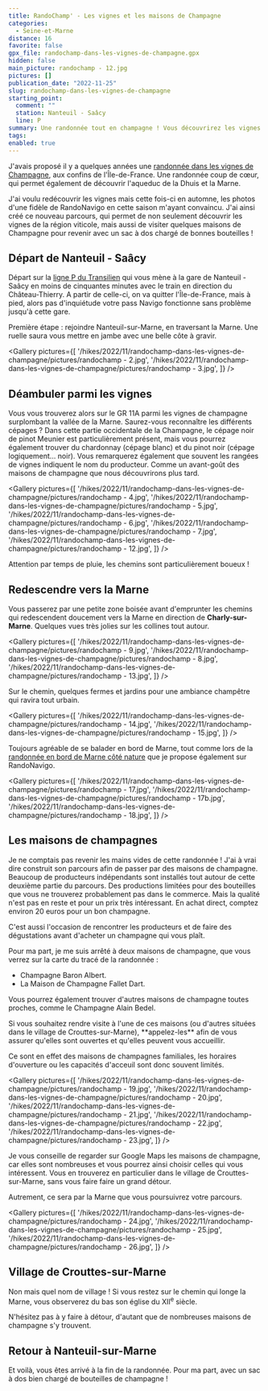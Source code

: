 ```yaml
---
title: RandoChamp' - Les vignes et les maisons de Champagne
categories:
  - Seine-et-Marne
distance: 16
favorite: false
gpx_file: randochamp-dans-les-vignes-de-champagne.gpx
hidden: false
main_picture: randochamp - 12.jpg
pictures: []
publication_date: "2022-11-25"
slug: randochamp-dans-les-vignes-de-champagne
starting_point:
  comment: ""
  station: Nanteuil - Saâcy
  line: P
summary: Une randonnée tout en champagne ! Vous découvrirez les vignes de Champagne, les maisons de Champagne de producteurs indépendants et quelques village… de Champagne.
tags:
enabled: true
---
```


J'avais proposé il y a quelques années une [randonnée dans les vignes de Champagne](/2017/06/26/a-travers-les-vignes-dans-la-vallee-de-la-marne), aux confins de l'Île-de-France. Une randonnée coup de cœur, qui permet également de découvrir l'aqueduc de la Dhuis et la Marne.

J'ai voulu redécouvrir les vignes mais cette fois-ci en automne, les photos d'une fidèle de RandoNavigo en cette saison m'ayant convaincu. J'ai ainsi créé ce nouveau parcours, qui permet de non seulement découvrir les vignes de la région viticole, mais aussi de visiter quelques maisons de Champagne pour revenir avec un sac à dos chargé de bonnes bouteilles !

## Départ de Nanteuil - Saâcy

Départ sur la [ligne P du Transilien](/randonnees-par-ligne/randonnees-transilien-ligne-p) qui vous mène à la gare de Nanteuil - Saâcy en moins de cinquantes minutes avec le train en direction du Château-Thierry. A partir de celle-ci, on va quitter l'Île-de-France, mais à pied, alors pas d'inquiétude votre pass Navigo fonctionne sans problème jusqu'à cette gare.

<Picture src="/hikes/2022/11/randochamp-dans-les-vignes-de-champagne/pictures/randochamp - 1.jpg" caption="Un Z 20500 (pour les intimes) rénové qui attend le randonneur en Gare de l'Est" />

Première étape : rejoindre Nanteuil-sur-Marne, en traversant la Marne. Une ruelle saura vous mettre en jambe avec une belle côte à gravir.

<Gallery pictures={[
'/hikes/2022/11/randochamp-dans-les-vignes-de-champagne/pictures/randochamp - 2.jpg',
'/hikes/2022/11/randochamp-dans-les-vignes-de-champagne/pictures/randochamp - 3.jpg',
]} />

## Déambuler parmi les vignes

Vous vous trouverez alors sur le GR 11A parmi les vignes de champagne surplombant la vallée de la Marne. Saurez-vous reconnaître les différents cépages ? Dans cette partie occidentale de la Champagne, le cépage noir de pinot Meunier est particulièrement présent, mais vous pourrez également trouver du chardonnay (cépage blanc) et du pinot noir (cépage logiquement… noir).
Vous remarquerez également que souvent les rangées de vignes indiquent le nom du producteur. Comme un avant-goût des maisons de champagne que nous découvrirons plus tard.

<Gallery pictures={[
'/hikes/2022/11/randochamp-dans-les-vignes-de-champagne/pictures/randochamp - 4.jpg',
'/hikes/2022/11/randochamp-dans-les-vignes-de-champagne/pictures/randochamp - 5.jpg',
'/hikes/2022/11/randochamp-dans-les-vignes-de-champagne/pictures/randochamp - 6.jpg',
'/hikes/2022/11/randochamp-dans-les-vignes-de-champagne/pictures/randochamp - 7.jpg',
'/hikes/2022/11/randochamp-dans-les-vignes-de-champagne/pictures/randochamp - 12.jpg',
]} />

Attention par temps de pluie, les chemins sont particulièrement boueux !

## Redescendre vers la Marne

Vous passerez par une petite zone boisée avant d'emprunter les chemins qui redescendent doucement vers la Marne en direction de **Charly-sur-Marne**. Quelques vues très jolies sur les collines tout autour.

<Gallery pictures={[
'/hikes/2022/11/randochamp-dans-les-vignes-de-champagne/pictures/randochamp - 9.jpg',
'/hikes/2022/11/randochamp-dans-les-vignes-de-champagne/pictures/randochamp - 8.jpg',
'/hikes/2022/11/randochamp-dans-les-vignes-de-champagne/pictures/randochamp - 13.jpg',
]} />

<Picture src="/hikes/2022/11/randochamp-dans-les-vignes-de-champagne/pictures/randochamp - 11.jpg" caption="Vue sur la vallée" />

Sur le chemin, quelques fermes et jardins pour une ambiance champêtre qui ravira tout urbain.

<Gallery pictures={[
'/hikes/2022/11/randochamp-dans-les-vignes-de-champagne/pictures/randochamp - 14.jpg',
'/hikes/2022/11/randochamp-dans-les-vignes-de-champagne/pictures/randochamp - 15.jpg',
]} />

Toujours agréable de se balader en bord de Marne, tout comme lors de la [randonnée en bord de Marne côté nature](/2022/07/24/la-marne-cote-nature) que je propose également sur RandoNavigo.

<Gallery pictures={[
'/hikes/2022/11/randochamp-dans-les-vignes-de-champagne/pictures/randochamp - 17.jpg',
'/hikes/2022/11/randochamp-dans-les-vignes-de-champagne/pictures/randochamp - 17b.jpg',
'/hikes/2022/11/randochamp-dans-les-vignes-de-champagne/pictures/randochamp - 18.jpg',
]} />

## Les maisons de champagnes

Je ne comptais pas revenir les mains vides de cette randonnée ! J'ai à vrai dire construit son parcours afin de passer par des maisons de champagne. Beaucoup de producteurs indépendants sont installés tout autour de cette deuxième partie du parcours. Des productions limitées pour des bouteilles que vous ne trouverez probablement pas dans le commerce. Mais la qualité n'est pas en reste et pour un prix très intéressant. En achat direct, comptez environ 20 euros pour un bon champagne.

C'est aussi l'occasion de rencontrer les producteurs et de faire des dégustations avant d'acheter un champagne qui vous plaît.

Pour ma part, je me suis arrêté à deux maisons de champagne, que vous verrez sur la carte du tracé de la randonnée :

- Champagne Baron Albert.
- La Maison de Champagne Fallet Dart.

Vous pourrez également trouver d'autres maisons de champagne toutes proches, comme le Champagne Alain Bedel.

<InfoBox type="info">
Si vous souhaitez rendre visite à l'une de ces maisons (ou d'autres situées dans le village de Crouttes-sur-Marne), **appelez-les** afin de vous assurer qu'elles sont ouvertes et qu'elles peuvent vous accueillir.

Ce sont en effet des maisons de champagnes familiales, les horaires d'ouverture ou les capacités d'acceuil sont donc souvent limités.
</InfoBox>

<Gallery pictures={[
'/hikes/2022/11/randochamp-dans-les-vignes-de-champagne/pictures/randochamp - 19.jpg',
'/hikes/2022/11/randochamp-dans-les-vignes-de-champagne/pictures/randochamp - 20.jpg',
'/hikes/2022/11/randochamp-dans-les-vignes-de-champagne/pictures/randochamp - 21.jpg',
'/hikes/2022/11/randochamp-dans-les-vignes-de-champagne/pictures/randochamp - 22.jpg',
'/hikes/2022/11/randochamp-dans-les-vignes-de-champagne/pictures/randochamp - 23.jpg',
]} />

Je vous conseille de regarder sur Google Maps les maisons de champagne, car elles sont nombreuses et vous pourrez ainsi choisir celles qui vous intéressent. Vous en trouverez en particulier dans le village de Crouttes-sur-Marne, sans vous faire faire un grand détour.

Autrement, ce sera par la Marne que vous poursuivrez votre parcours.

<Gallery pictures={[
'/hikes/2022/11/randochamp-dans-les-vignes-de-champagne/pictures/randochamp - 24.jpg',
'/hikes/2022/11/randochamp-dans-les-vignes-de-champagne/pictures/randochamp - 25.jpg',
'/hikes/2022/11/randochamp-dans-les-vignes-de-champagne/pictures/randochamp - 26.jpg',
]} />

## Village de Crouttes-sur-Marne

Non mais quel nom de village ! Si vous restez sur le chemin qui longe la Marne, vous observerez du bas son église du XII<sup>e</sup> siècle.

N'hésitez pas à y faire à détour, d'autant que de nombreuses maisons de champagne s'y trouvent.

<Picture src="/hikes/2022/11/randochamp-dans-les-vignes-de-champagne/pictures/randochamp - 27.jpg" caption="L'église Saint-Quiriace de Crouttes-sur-Marne" />

## Retour à Nanteuil-sur-Marne

Et voilà, vous êtes arrivé à la fin de la randonnée. Pour ma part, avec un sac à dos bien chargé de bouteilles de champagne !

<Picture src="/hikes/2022/11/randochamp-dans-les-vignes-de-champagne/pictures/randochamp - sac.jpg" caption="Mon conseil : prévoyez un grand sac !" />
